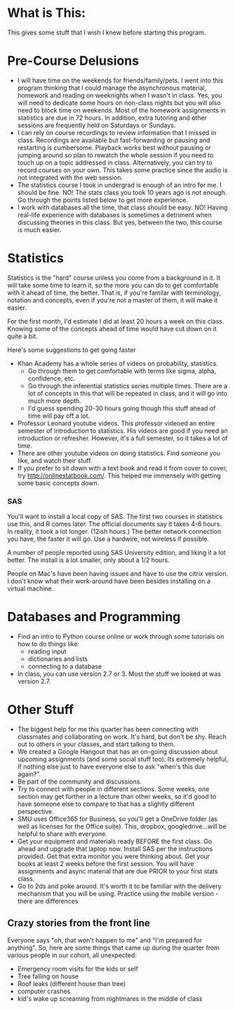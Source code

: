 # What is This:
This gives some stuff that I wish I knew before starting this program.  

# Pre-Course Delusions
 - I will have time on the weekends for friends/family/pets.  I went into this program thinking that I could manage the asynchronous material, homework and reading on weeknights when I wasn't in class.  Yes, you will need to dedicate some hours on non-class nights but you will also need to block time on weekends.  Most of the homework assignments in statistics are due in 72 hours.  In addition, extra tutoring and other sessions are frequently held on Saturdays or Sundays.
 - I can rely on course recordings to review information that I missed in class.  Recordings are available but fast-forwarding or pausing and restarting is cumbersome.  Playback works best without pausing or jumping around so plan to rewatch the whole session if you need to touch up on a topic addressed in class.  Alternatively, you can try to record courses on your own.  This takes some practice since the audio is not integrated with the web session.
 - The statistics course I took in undergrad is enough of an intro for me.  I should be fine.  NO!  The stats class you took 10 years ago is not enough.  Go through the points listed below to get more experience.
 - I work with databases all the time, that class should be easy.  NO! Having real-life experience with databases is sometimes a detriment when discussing theories in this class.  But yes, between the two, this course is much easier.

# Statistics
Statistics is the "hard" course unless you come from a background in it. It will take some time to learn it, so the more you can do to get comfortable with it ahead of time, the better.  That is, if you're familar with terminology, notation and concepts, even if you're not a master of them, it will make it easier.

For the first month, I'd estimate I did at least 20 hours a week on this class.  Knowing some of the concepts ahead of time would have cut down on it quite a bit.

Here's some suggestions to get going faster
- Khan Academy has a whole series of videos on probability, statistics.  
    * Go through them to get comfortable with terms like sigma, alpha, confidence, etc.
    * Go through the inferential statistics series multiple times. There are a lot of concepts in this that will be 
      repeated in class, and it will go into much more depth.
    * I'd guess spending 20-30 hours going though this stuff ahead of time will pay off a lot. 
- Professor Leonard youtube videos.  This professor videoed an entire semester of introduction to statistics.
  His videos are good if you need an introduction or refresher.  However, it's a full semester, so it takes a lot of time. 
- There are other youtube videos on doing statistics. Find someone you like, and watch their stuff.
- If you prefer to sit down with a text book and read it from cover to cover, try http://onlinestatbook.com/.  This helped me immensely with getting some basic concepts down.

### SAS
You'll want to install a local copy of SAS.  The first two courses in statistics use this, and R comes later.
The official documents say it takes 4-6 hours.  In reality, it took a lot longer.  (12ish hours.)  The better network connection you have, the faster it will go.  Use a hardwire, not wireless if possible.

A number of people reported using SAS University edition, and liking it a lot better. The install is a lot smaller, only about a 1/2 hours.

People on Mac's have been having issues and have to use the citrix version. I don't know what their work-around have been besides installing on a virtual machine.


# Databases and Programming
- Find an intro to Python course online or work through some tutorials on how to do things like:
    * reading input
    * dictionaries and lists
    * connecting to a database
- In class, you can use version 2.7 or 3. Most the stuff we looked at was version 2.7.


# Other Stuff
- The biggest help for me this quarter has been connecting with classmates and collaborating on work.  It's hard, but don't be shy. Reach out to others in your classes, and start talking to them.
- We created a Google Hangout that has an on-going discussion about upcoming assignments (and some social stuff too). Its extremely helpful, if nothing else just to have everyone else to ask "when's this due again?".
- Be part of the community and discussions.
- Try to connect with people in different sections. Some weeks, one section may get further in a lecture than other weeks, so it'd good to have someone else to compare to that has a slightly different perspective.
- SMU uses Office365 for Business, so you'll get a OneDrive folder (as well as licenses for the Office suite). This, dropbox, googledrive...will be helpful to share with everyone.
- Get your equipment and materials ready BEFORE the first class.  Go ahead and upgrade that laptop now.  Install SAS per the instructions provided.  Get that extra monitor you were thinking about.  Get your books at least 2 weeks before the first session.  You will have assignments and async material that are due PRIOR to your first stats class.
- Go to 2ds and poke around.  It's worth it to be familiar with the delivery mechanism that you will be using.  Practice using the mobile version - there are differences

## Crazy stories from the front line
Everyone says "oh, that won't happen to me" and "I'm prepared for anything".  So, here are some things that came up during the quarter from various people in our cohort, all unexpected:
- Emergency room visits for the kids or self
- Tree falling on house
- Roof leaks (different house than tree)
- computer crashes
- kid's wake up screaming from nightmares in the middle of class
